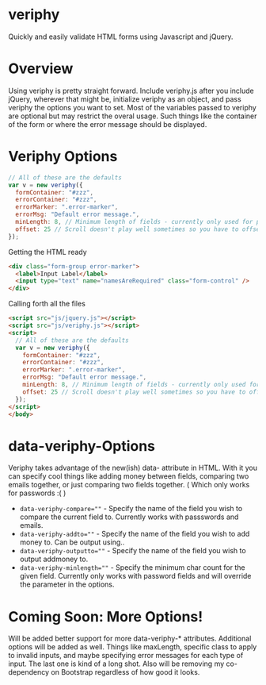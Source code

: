 veriphy
=======

Quickly and easily validate HTML forms using Javascript and jQuery.

Overview
=======

Using veriphy is pretty straight forward. Include veriphy.js after you include jQuery, wherever that might be, initialize veriphy as an object, and pass veriphy the options you want to set. Most of the variables passed to veriphy are optional but may restrict the overal usage. Such things like the container of the form or where the error message should be displayed.

Veriphy Options
=======

```javascript
// All of these are the defaults
var v = new veriphy({
  formContainer: "#zzz",
  errorContainer: "#zzz",
  errorMarker: ".error-marker",
  errorMsg: "Default error message.",
  minLength: 8, // Minimum length of fields - currently only used for passwords
  offset: 25 // Scroll doesn't play well sometimes so you have to offset it.
});
```
Getting the HTML ready

```html
<div class="form-group error-marker">
  <label>Input Label</label>
  <input type="text" name="namesAreRequired" class="form-control" />
</div>
```
Calling forth all the files
```html
<script src="js/jquery.js"></script>
<script src="js/veriphy.js"></script>
<script>
  // All of these are the defaults
  var v = new veriphy({
    formContainer: "#zzz",
    errorContainer: "#zzz",
    errorMarker: ".error-marker",
    errorMsg: "Default error message.",
    minLength: 8, // Minimum length of fields - currently only used for passwords
    offset: 25 // Scroll doesn't play well sometimes so you have to offset it.
  });
</script>
</body>
```

data-veriphy-Options
=======

Veriphy takes advantage of the new(ish) data- attribute in HTML. With it you can specify cool things like adding money between fields, comparing two emails together, or just comparing two fields together. ( Which only works for passwords :( )

+ `data-veriphy-compare=""` - Specify the name of the field you wish to compare the current field to. Currently works with passswords and emails.
+ `data-veriphy-addto=""` - Specify the name of the field you wish to add money to. Can be output using..
+ `data-veriphy-outputto=""` - Specify the name of the field you wish to output addmoney to.
+ `data-veriphy-minlength=""` - Specify the minimum char count for the given field. Currently only works with password fields and will override the parameter in the options.

Coming Soon: More Options!
=======

Will be added better support for more data-veriphy-* attributes. Additional options will be added as well. Things like maxLength, specific class to apply to invalid inputs, and maybe specifying error messages for each type of input. The last one is kind of a long shot. Also will be removing my co-dependency on Bootstrap regardless of how good it looks.
